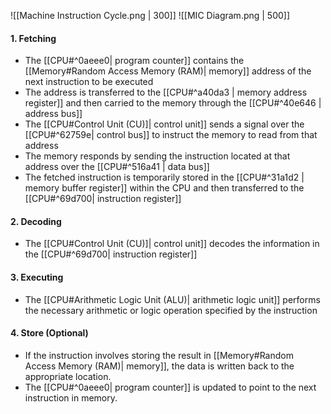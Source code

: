![[Machine Instruction Cycle.png  | 300]]
![[MIC Diagram.png | 500]]

#### 1. Fetching 
- The [[CPU#^0aeee0| program counter]] contains the [[Memory#Random Access Memory (RAM)| memory]] address of the next instruction to be executed
- The address is transferred to the [[CPU#^a40da3 | memory address register]] and then carried to the memory through the [[CPU#^40e646 | address bus]]
- The [[CPU#Control Unit (CU)]| control unit]] sends a signal over the [[CPU#^62759e| control bus]] to instruct the memory to read from that address
- The memory responds by sending the instruction located at that address over the [[CPU#^516a41 | data bus]]
- The fetched instruction is temporarily stored in the [[CPU#^31a1d2 | memory buffer register]] within the CPU and then transferred to the [[CPU#^69d700| instruction register]]

#### 2. Decoding 

- The [[CPU#Control Unit (CU)]| control unit]]  decodes the information in the [[CPU#^69d700| instruction register]]

#### 3. Executing 

- The [[CPU#Arithmetic Logic Unit (ALU)| arithmetic logic unit]] performs the necessary arithmetic or logic operation specified by the instruction

#### 4. Store (Optional)
 - If the instruction involves storing the result in [[Memory#Random Access Memory (RAM)| memory]], the data is written back to the appropriate location.
 - The [[CPU#^0aeee0| program counter]] is updated to point to the next instruction in memory.